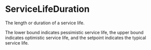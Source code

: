 ServiceLifeDuration
===================

The length or duration of a service life.

The lower bound indicates pessimistic service life, the upper bound indicates optimistic service life, and the setpoint indicates the typical service life.
